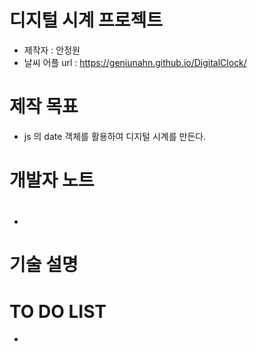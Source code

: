 # 디지털 시계 프로젝트
- 제작자 : 안정원
- 날씨 어플 url : https://geniunahn.github.io/DigitalClock/

# 제작 목표
- js 의 date 객체를 활용하여 디지털 시계를 만든다. 


# 개발자 노트
# 
-

# 기술 설명

# TO DO LIST
- 
